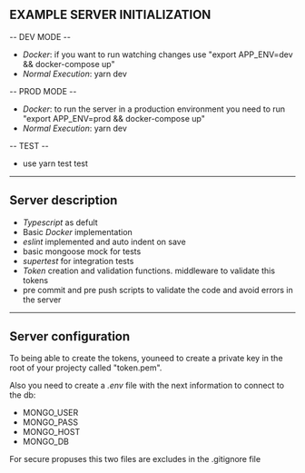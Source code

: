 ## EXAMPLE SERVER INITIALIZATION

-- DEV MODE --

- *Docker*: if you want to run watching changes use "export APP_ENV=dev && docker-compose up"
- *Normal Execution*: yarn dev

-- PROD MODE --
- *Docker*: to run the server in a production environment you need to run "export APP_ENV=prod && docker-compose up"
- *Normal Execution*: yarn dev

-- TEST --
- use yarn test test

----------------------------------------------------------------

## Server description

- *Typescript* as defult 
- Basic *Docker* implementation
- *eslint* implemented and auto indent on save
- basic mongoose mock for tests
- *supertest* for integration tests
- *Token* creation and validation functions. middleware to validate this tokens
- pre commit and pre push scripts to validate the code and avoid errors in the server

----------------------------------------------------------------

## Server configuration

To being able to create the tokens, youneed to create a private key in the root of your projecty called "token.pem".

Also you need to create a *.env* file with the next information to connect to the db:

- MONGO_USER
- MONGO_PASS
- MONGO_HOST
- MONGO_DB

For secure propuses this two files are excludes in the .gitignore file
